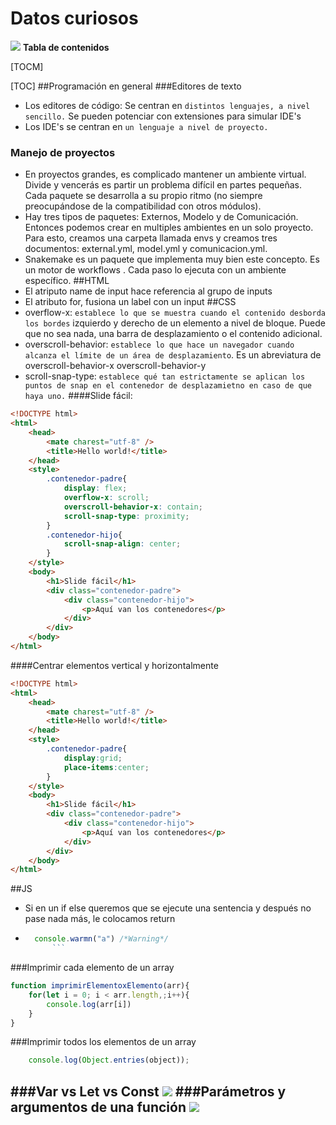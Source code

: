 # Datos curiosos
![](http://www.cursosgis.com/wp-content/uploads/2017/06/lenguajes_1.png)
**Tabla de contenidos**

[TOCM]

[TOC]
##Programación en general
###Editores de texto
+ Los editores de código: Se centran en `distintos lenguajes, a nivel sencillo.` Se pueden potenciar con extensiones para simular IDE's
+ Los IDE's se centran en `un lenguaje a nivel de proyecto.`
### Manejo de proyectos
+ En proyectos grandes, es complicado mantener un ambiente virtual. Divide y vencerás es partir un problema difícil en partes pequeñas. Cada paquete se desarrolla a su propio ritmo (no siempre preocupándose de la compatibilidad con otros módulos). 
+ Hay tres tipos de paquetes: Externos, Modelo y de Comunicación. Entonces podemos crear en multiples ambientes en un solo proyecto.  Para esto, creamos una carpeta llamada envs y creamos tres documentos: external.yml, model.yml y comunicacion.yml.
+ Snakemake es un paquete que implementa muy bien este concepto. Es un motor de workflows . Cada paso lo ejecuta con un ambiente específico.
##HTML
+ El atriputo name de input hace referencia al grupo de inputs
+ El atributo for, fusiona un label con un input
##CSS
+ overflow-x: `establece lo que se muestra cuando el contenido desborda los bordes` izquierdo y derecho de un elemento a nivel de bloque. Puede que no sea nada, una barra de desplazamiento o el contenido adicional.
+ overscroll-behavior: `establece lo que hace un navegador cuando alcanza el límite de un área de desplazamiento`. Es un abreviatura de overscroll-behavior-x overscroll-behavior-y
+ scroll-snap-type: `establece qué tan estrictamente se aplican los puntos de snap en el contenedor de desplazamietno en caso de que haya uno.`
####Slide fácil:
```html
<!DOCTYPE html>
<html>
    <head>
        <mate charest="utf-8" />
        <title>Hello world!</title>
    </head>
	<style>
        .contenedor-padre{
            display: flex;
            overflow-x: scroll;
            overscroll-behavior-x: contain;
            scroll-snap-type: proximity;
        }
        .contenedor-hijo{
            scroll-snap-align: center;
        }
	</style>
    <body>
        <h1>Slide fácil</h1>
		<div class="contenedor-padre">
            <div class="contenedor-hijo">
				<p>Aquí van los contenedores</p>
            </div>   
		</div>
    </body>
</html>
```
####Centrar elementos vertical y horizontalmente
```html
<!DOCTYPE html>
<html>
    <head>
        <mate charest="utf-8" />
        <title>Hello world!</title>
    </head>
	<style>
        .contenedor-padre{
            display:grid;
			place-items:center;
        }
	</style>
    <body>
        <h1>Slide fácil</h1>
		<div class="contenedor-padre">
            <div class="contenedor-hijo">
				<p>Aquí van los contenedores</p>
            </div>   
		</div>
    </body>
</html>
```

##JS
+ Si en un if else queremos que se ejecute una sentencia y después no pase nada más, le colocamos return
+ ```javascript 
	console.warmn("a") /*Warning*/
		```
###Imprimir cada elemento de un array
```javascript
function imprimirElementoxElemento(arr){
	for(let i = 0; i < arr.length,;i++){
		console.log(arr[i])
	}
}
```
###Imprimir todos los elementos de un array
```javascript
	console.log(Object.entries(object));
```

###Var vs Let vs Const
![](https://pbs.twimg.com/media/EeVw-DOXgAAMtKk.jpg)
###Parámetros y argumentos de una función
![](https://preview.redd.it/bxkz9iko0u681.png?auto=webp&s=dfcf8222d495f9c71bc5b5fb17468b33e7cba0e9)
----
